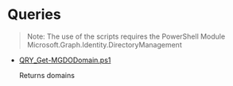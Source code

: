 # Queries

> Note: The use of the scripts requires the PowerShell Module Microsoft.Graph.Identity.DirectoryManagement

+ [QRY_Get-MGDODomain.ps1](./QRY_Get-MGDODomain.ps1)

  Returns domains